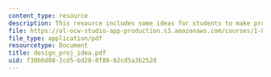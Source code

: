 ```yaml
---
content_type: resource
description: This resource includes some ideas for students to make projets.
file: https://ol-ocw-studio-app-production.s3.amazonaws.com/courses/1-85-water-and-wastewater-treatment-engineering-spring-2006/f30b6d082cd5bd288f8862cd5a3b252d_design_proj_idea.pdf
file_type: application/pdf
resourcetype: Document
title: design_proj_idea.pdf
uid: f30b6d08-2cd5-bd28-8f88-62cd5a3b252d
---
```

